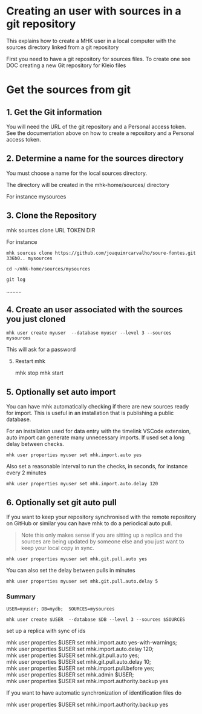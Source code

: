 # Creating an user with sources in a git repository

This explains how to create a MHK user in a local computer with the sources directory linked from a git repository

First you need to have a git repository for sources files. To create one see DOC creating a new Git repository for Kleio files

# Get the sources from git

## 1. Get the Git information

You will need the URL of the git repository and a Personal access token. See the documentation above on how to create a repository and a Personal access token.

## 2. Determine a name for the sources directory

You must choose a name for the local sources directory.

The directory will be created in the mhk-home/sources/ directory

For instance mysources

## 3. Clone the Repository

 mhk sources clone URL TOKEN DIR

For instance

    mhk sources clone https://github.com/joaquimrcarvalho/soure-fontes.git  336b0.. mysources

    cd ~/mhk-home/sources/mysources

    git log


..........

## 4. Create an user associated with the sources you just cloned

    mhk user create myuser  --database myuser --level 3 --sources mysources

This will ask for a password

5. Restart mhk

    mhk stop
    mhk start

## 5. Optionally set auto import

You can have mhk automatically checking if there are new sources ready for import. This is useful in an installation that is publishing a public
database. 

For an installation used for data entry with the
timelink VSCode extension, auto import can generate many unnecessary
imports. If used set a long delay between checks. 

    mhk user properties myuser set mhk.import.auto yes

Also set a reasonable interval to run the checks, in seconds, for instance every 2 minutes

    mhk user properties myuser set mhk.import.auto.delay 120

## 6. Optionally set git auto pull

If you want to keep your repository synchronised with the remote repository on GitHub or similar you can have mhk to do a periodical auto pull.
> Note this only makes sense if you are sitting up a replica and the sources are being updated by someone else and you just want to keep your local copy in sync.

    mhk user properties myuser set mhk.git.pull.auto yes

You can also set the delay between pulls in minutes

    mhk user properties myuser set mhk.git.pull.auto.delay 5


### Summary

    USER=myuser; DB=mydb;  SOURCES=mysources

    mhk user create $USER  --database $DB --level 3 --sources $SOURCES

set up a replica with sync of ids

mhk user properties $USER set mhk.import.auto yes-with-warnings; \
mhk user properties $USER set mhk.import.auto.delay 120; \
mhk user properties $USER set mhk.git.pull.auto yes; \
mhk user properties $USER set mhk.git.pull.auto.delay 10; \
mhk user properties $USER set mhk.import.pull.before yes; \
mhk user properties $USER set mhk.admin $USER; \
mhk user properties $USER set mhk.import.authority.backup yes

If you want to have automatic synchronization of identification files do

mhk user properties $USER set mhk.import.authority.backup yes